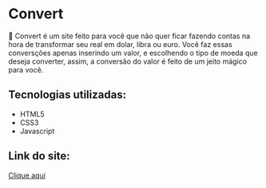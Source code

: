 # Convert
💸 Convert é um site feito para você que não quer ficar fazendo contas na hora de transformar seu real em dolar, libra ou euro. Você faz essas conversções apenas inserindo um valor, e escolhendo o tipo de moeda que deseja converter, assim, a conversão do valor é feito de um jeito mágico para você.

## Tecnologias utilizadas:
- HTML5
- CSS3
- Javascript

## Link do site:
[Clique aqui](https://convert-sigma-dusky.vercel.app/)